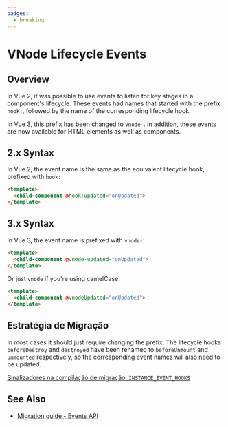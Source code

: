 ```yaml
---
badges:
  - breaking
---
```


# VNode Lifecycle Events <MigrationBadges :badges="$frontmatter.badges" />

## Overview

In Vue 2, it was possible to use events to listen for key stages in a component's lifecycle. These events had names that started with the prefix `hook:`, followed by the name of the corresponding lifecycle hook.

In Vue 3, this prefix has been changed to `vnode-`. In addition, these events are now available for HTML elements as well as components.

## 2.x Syntax

In Vue 2, the event name is the same as the equivalent lifecycle hook, prefixed with `hook:`:

```html
<template>
  <child-component @hook:updated="onUpdated">
</template>
```

## 3.x Syntax

In Vue 3, the event name is prefixed with `vnode-`:

```html
<template>
  <child-component @vnode-updated="onUpdated">
</template>
```

Or just `vnode` if you're using camelCase:

```html
<template>
  <child-component @vnodeUpdated="onUpdated">
</template>
```

## Estratégia de Migração

In most cases it should just require changing the prefix. The lifecycle hooks `beforeDestroy` and `destroyed` have been renamed to `beforeUnmount` and `unmounted` respectively, so the corresponding event names will also need to be updated.

[Sinalizadores na compilação de migração: `INSTANCE_EVENT_HOOKS`](migration-build.html#configuracao-de-compatibilidade)

## See Also

- [Migration guide - Events API](/guide/migration/events-api.html)
